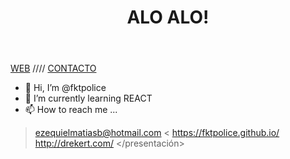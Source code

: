 <div>
<header><h1>ALO ALO!</h1></header>
 
 <nav> <a href="http://drekert.com">WEB</a> //// <a href="mailto:ezequielmatiasb@hotmail.com">CONTACTO</a>
<presentación>

 
 - 👋 Hi, I’m @fktpolice
- 🌱 I’m currently learning REACT
- 📫 How to reach me ...
 > ezequielmatiasb@hotmail.com
 < https://fktpolice.github.io/
 > http://drekert.com/
</presentación>

</div
